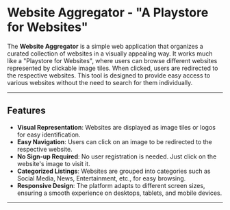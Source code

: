 # Website Aggregator - "A Playstore for Websites"

The **Website Aggregator** is a simple web application that organizes a curated collection of websites in a visually appealing way. It works much like a "Playstore for Websites", where users can browse different websites represented by clickable image tiles. When clicked, users are redirected to the respective websites. This tool is designed to provide easy access to various websites without the need to search for them individually.

---

## Features

- **Visual Representation**: Websites are displayed as image tiles or logos for easy identification.
- **Easy Navigation**: Users can click on an image to be redirected to the respective website.
- **No Sign-up Required**: No user registration is needed. Just click on the website's image to visit it.
- **Categorized Listings**: Websites are grouped into categories such as Social Media, News, Entertainment, etc., for easy browsing.
- **Responsive Design**: The platform adapts to different screen sizes, ensuring a smooth experience on desktops, tablets, and mobile devices.

---

